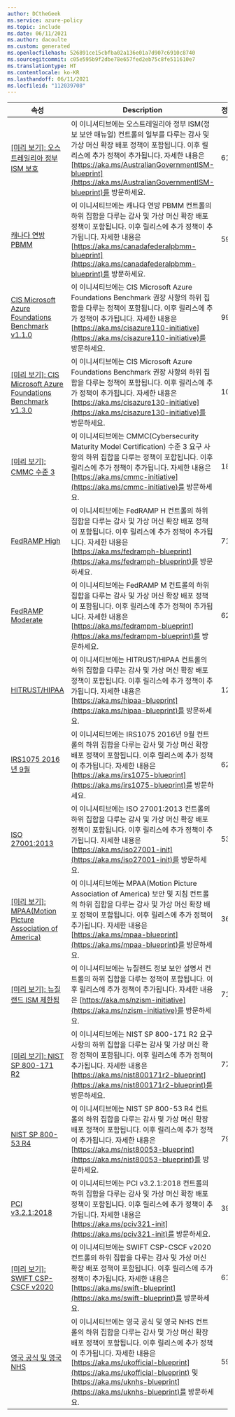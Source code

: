 ```yaml
---
author: DCtheGeek
ms.service: azure-policy
ms.topic: include
ms.date: 06/11/2021
ms.author: dacoulte
ms.custom: generated
ms.openlocfilehash: 526891ce15cbfba02a136e01a7d907c6910c8740
ms.sourcegitcommit: c05e595b9f2dbe78e657fed2eb75c8fe511610e7
ms.translationtype: HT
ms.contentlocale: ko-KR
ms.lasthandoff: 06/11/2021
ms.locfileid: "112039708"
---
```

|속성 |Description |정책 |버전 |
|---|---|---|---|
|[\[미리 보기\]: 오스트레일리아 정부 ISM 보호](https://github.com/Azure/azure-policy/blob/master/built-in-policies/policySetDefinitions/Regulatory%20Compliance/IRAP_Audit.json) |이 이니셔티브에는 오스트레일리아 정부 ISM(정보 보안 매뉴얼) 컨트롤의 일부를 다루는 감사 및 가상 머신 확장 배포 정책이 포함됩니다. 이후 릴리스에 추가 정책이 추가됩니다. 자세한 내용은 [https://aka.ms/AustralianGovernmentISM-blueprint](https://aka.ms/AustralianGovernmentISM-blueprint)를 방문하세요. |61 |4.0.1-preview |
|[캐나다 연방 PBMM](https://github.com/Azure/azure-policy/blob/master/built-in-policies/policySetDefinitions/Regulatory%20Compliance/CanadaFederalPBMM_audit.json) |이 이니셔티브에는 캐나다 연방 PBMM 컨트롤의 하위 집합을 다루는 감사 및 가상 머신 확장 배포 정책이 포함됩니다. 이후 릴리스에 추가 정책이 추가됩니다. 자세한 내용은 [https://aka.ms/canadafederalpbmm-blueprint](https://aka.ms/canadafederalpbmm-blueprint)를 방문하세요. |59 |5.0.1 |
|[CIS Microsoft Azure Foundations Benchmark v1.1.0](https://github.com/Azure/azure-policy/blob/master/built-in-policies/policySetDefinitions/Regulatory%20Compliance/CISv1_1_0.json) |이 이니셔티브에는 CIS Microsoft Azure Foundations Benchmark 권장 사항의 하위 집합을 다루는 정책이 포함됩니다. 이후 릴리스에 추가 정책이 추가됩니다. 자세한 내용은 [https://aka.ms/cisazure110-initiative](https://aka.ms/cisazure110-initiative)를 방문하세요. |99 |10.1.0 |
|[\[미리 보기\]: CIS Microsoft Azure Foundations Benchmark v1.3.0](https://github.com/Azure/azure-policy/blob/master/built-in-policies/policySetDefinitions/Regulatory%20Compliance/CISv1_3_0.json) |이 이니셔티브에는 CIS Microsoft Azure Foundations Benchmark 권장 사항의 하위 집합을 다루는 정책이 포함됩니다. 이후 릴리스에 추가 정책이 추가됩니다. 자세한 내용은 [https://aka.ms/cisazure130-initiative](https://aka.ms/cisazure130-initiative)를 방문하세요. |104 |1.1.0-preview |
|[\[미리 보기\]: CMMC 수준 3](https://github.com/Azure/azure-policy/blob/master/built-in-policies/policySetDefinitions/Regulatory%20Compliance/CMMC_L3.json) |이 이니셔티브에는 CMMC(Cybersecurity Maturity Model Certification) 수준 3 요구 사항의 하위 집합을 다루는 정책이 포합됩니다. 이후 릴리스에 추가 정책이 추가됩니다. 자세한 내용은 [https://aka.ms/cmmc-initiative](https://aka.ms/cmmc-initiative)를 방문하세요. |182 |3.2.0-preview |
|[FedRAMP High](https://github.com/Azure/azure-policy/blob/master/built-in-policies/policySetDefinitions/Regulatory%20Compliance/FedRAMP_H_audit.json) |이 이니셔티브에는 FedRAMP H 컨트롤의 하위 집합을 다루는 감사 및 가상 머신 확장 배포 정책이 포함됩니다. 이후 릴리스에 추가 정책이 추가됩니다. 자세한 내용은 [https://aka.ms/fedramph-blueprint](https://aka.ms/fedramph-blueprint)를 방문하세요. |71 |4.0.1 |
|[FedRAMP Moderate](https://github.com/Azure/azure-policy/blob/master/built-in-policies/policySetDefinitions/Regulatory%20Compliance/FedRAMP_M_audit.json) |이 이니셔티브에는 FedRAMP M 컨트롤의 하위 집합을 다루는 감사 및 가상 머신 확장 배포 정책이 포함됩니다. 이후 릴리스에 추가 정책이 추가됩니다. 자세한 내용은 [https://aka.ms/fedrampm-blueprint](https://aka.ms/fedrampm-blueprint)를 방문하세요. |62 |4.0.1 |
|[HITRUST/HIPAA](https://github.com/Azure/azure-policy/blob/master/built-in-policies/policySetDefinitions/Regulatory%20Compliance/HIPAA_HITRUST_audit.json) |이 이니셔티브에는 HITRUST/HIPAA 컨트롤의 하위 집합을 다루는 감사 및 가상 머신 확장 배포 정책이 포함됩니다. 이후 릴리스에 추가 정책이 추가됩니다. 자세한 내용은 [https://aka.ms/hipaa-blueprint](https://aka.ms/hipaa-blueprint)를 방문하세요. |122 |5.2.0 |
|[IRS1075 2016년 9월](https://github.com/Azure/azure-policy/blob/master/built-in-policies/policySetDefinitions/Regulatory%20Compliance/IRS1075_audit.json) |이 이니셔티브에는 IRS1075 2016년 9월 컨트롤의 하위 집합을 다루는 감사 및 가상 머신 확장 배포 정책이 포함됩니다. 이후 릴리스에 추가 정책이 추가됩니다. 자세한 내용은 [https://aka.ms/irs1075-blueprint](https://aka.ms/irs1075-blueprint)를 방문하세요. |62 |5.0.0 |
|[ISO 27001:2013](https://github.com/Azure/azure-policy/blob/master/built-in-policies/policySetDefinitions/Regulatory%20Compliance/ISO27001_2013_audit.json) |이 이니셔티브에는 ISO 27001:2013 컨트롤의 하위 집합을 다루는 감사 및 가상 머신 확장 배포 정책이 포함됩니다. 이후 릴리스에 추가 정책이 추가됩니다. 자세한 내용은 [https://aka.ms/iso27001-init](https://aka.ms/iso27001-init)를 방문하세요. |53 |4.0.2 |
|[\[미리 보기\]: MPAA(Motion Picture Association of America)](https://github.com/Azure/azure-policy/blob/master/built-in-policies/policySetDefinitions/Regulatory%20Compliance/Media_audit.json) |이 이니셔티브에는 MPAA(Motion Picture Association of America) 보안 및 지침 컨트롤의 하위 집합을 다루는 감사 및 가상 머신 확장 배포 정책이 포함됩니다. 이후 릴리스에 추가 정책이 추가됩니다. 자세한 내용은 [https://aka.ms/mpaa-blueprint](https://aka.ms/mpaa-blueprint)를 방문하세요. |36 |4.0.1-preview |
|[\[미리 보기\]: 뉴질랜드 ISM 제한됨](https://github.com/Azure/azure-policy/blob/master/built-in-policies/policySetDefinitions/Regulatory%20Compliance/nz_ism.json) |이 이니셔티브에는 뉴질랜드 정보 보안 설명서 컨트롤의 하위 집합을 다루는 정책이 포함됩니다. 이후 릴리스에 추가 정책이 추가됩니다. 자세한 내용은 [https://aka.ms/nzism-initiative](https://aka.ms/nzism-initiative)를 방문하세요. |71 |2.0.0-preview |
|[\[미리 보기\]: NIST SP 800-171 R2](https://github.com/Azure/azure-policy/blob/master/built-in-policies/policySetDefinitions/Regulatory%20Compliance/NIST800-171_audit.json) |이 이니셔티브에는 NIST SP 800-171 R2 요구 사항의 하위 집합을 다루는 감사 및 가상 머신 확장 정책이 포함됩니다. 이후 릴리스에 추가 정책이 추가됩니다. 자세한 내용은 [https://aka.ms/nist800171r2-blueprint](https://aka.ms/nist800171r2-blueprint)를 방문하세요. |77 |5.1.0-preview |
|[NIST SP 800-53 R4](https://github.com/Azure/azure-policy/blob/master/built-in-policies/policySetDefinitions/Regulatory%20Compliance/NIST80053_audit.json) |이 이니셔티브에는 NIST SP 800-53 R4 컨트롤의 하위 집합을 다루는 감사 및 가상 머신 확장 배포 정책이 포함됩니다. 이후 릴리스에 추가 정책이 추가됩니다. 자세한 내용은 [https://aka.ms/nist80053-blueprint](https://aka.ms/nist80053-blueprint)를 방문하세요. |790 |4.0.1 |
|[PCI v3.2.1:2018](https://github.com/Azure/azure-policy/blob/master/built-in-policies/policySetDefinitions/Regulatory%20Compliance/PCIv3_2_1_2018_audit.json) |이 이니셔티브에는 PCI v3.2.1:2018 컨트롤의 하위 집합을 다루는 감사 및 가상 머신 확장 배포 정책이 포함됩니다. 이후 릴리스에 추가 정책이 추가됩니다. 자세한 내용은 [https://aka.ms/pciv321-init](https://aka.ms/pciv321-init)를 방문하세요. |39 |3.0.2 |
|[\[미리 보기\]: SWIFT CSP-CSCF v2020](https://github.com/Azure/azure-policy/blob/master/built-in-policies/policySetDefinitions/Regulatory%20Compliance/SWIFTv2020_audit.json) |이 이니셔티브에는 SWIFT CSP-CSCF v2020 컨트롤의 하위 집합을 다루는 감사 및 가상 머신 확장 배포 정책이 포함됩니다. 이후 릴리스에 추가 정책이 추가됩니다. 자세한 내용은 [https://aka.ms/swift-blueprint](https://aka.ms/swift-blueprint)를 방문하세요. |61 |3.0.1-preview |
|[영국 공식 및 영국 NHS](https://github.com/Azure/azure-policy/blob/master/built-in-policies/policySetDefinitions/Regulatory%20Compliance/ukofficial_audit.json) |이 이니셔티브에는 영국 공식 및 영국 NHS 컨트롤의 하위 집합을 다루는 감사 및 가상 머신 확장 배포 정책이 포함됩니다. 이후 릴리스에 추가 정책이 추가됩니다. 자세한 내용은 [https://aka.ms/ukofficial-blueprint](https://aka.ms/ukofficial-blueprint) 및 [https://aka.ms/uknhs-blueprint](https://aka.ms/uknhs-blueprint)를 방문하세요. |59 |6.0.0 |
